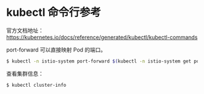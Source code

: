 # kubectl 命令行参考

官方文档地址：https://kubernetes.io/docs/reference/generated/kubectl/kubectl-commands

port-forward 可以直接映射 Pod 的端口。

```bash
$ kubectl -n istio-system port-forward $(kubectl -n istio-system get pod -l app=jaeger -o jsonpath='{.items[0].metadata.name}') 15032:16686 &
```

查看集群信息：

```bash
$ kubectl cluster-info
```


